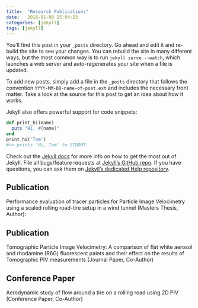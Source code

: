 ```yaml
---
title:  "Research Publications"
date:   2016-01-08 15:04:23 
categories: [jekyll]
tags: [jekyll]
---
```

You’ll find this post in your `_posts` directory. Go ahead and edit it and re-build the site to see your changes. You can rebuild the site in many different ways, but the most common way is to run `jekyll serve --watch`, which launches a web server and auto-regenerates your site when a file is updated.

To add new posts, simply add a file in the `_posts` directory that follows the convention `YYYY-MM-DD-name-of-post.ext` and includes the necessary front matter. Take a look at the source for this post to get an idea about how it works.

Jekyll also offers powerful support for code snippets:

``` ruby
def print_hi(name)
  puts "Hi, #{name}"
end
print_hi('Tom')
#=> prints 'Hi, Tom' to STDOUT.
```

Check out the [Jekyll docs][jekyll] for more info on how to get the most out of Jekyll. File all bugs/feature requests at [Jekyll’s GitHub repo][jekyll-gh]. If you have questions, you can ask them on [Jekyll’s dedicated Help repository][jekyll-help].

[jekyll]:      http://jekyllrb.com
[jekyll-gh]:   https://github.com/jekyll/jekyll
[jekyll-help]: https://github.com/jekyll/jekyll-help

## Publication 

Performance evaluation of tracer particles for Particle Image Velocimetry using a scaled rolling road-tire setup in a wind tunnel (Masters Thesis, Author):

## Publication 

Tomographic Particle Image Velocimetry: A comparison of flat white aerosol and rhodamine (R6G) fluorescent paints and their effect on the results of Tomographic PIV measurements (Journal Paper, Co-Author)

## Conference Paper

Aerodynamic study of flow around a tire on a rolling road using 2D PIV (Conference Paper, Co-Author)